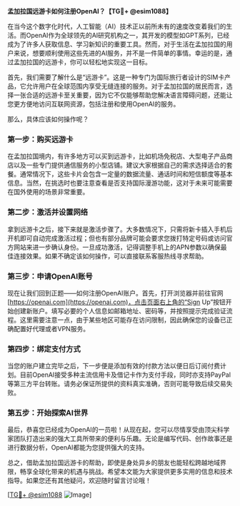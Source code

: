 **孟加拉国远游卡如何注册OpenAI？【TG💪+ @esim1088】**

在当今这个数字化时代，人工智能（AI）技术正以前所未有的速度改变着我们的生活。而OpenAI作为全球领先的AI研究机构之一，其开发的模型如GPT系列，已经成为了许多人获取信息、学习新知识的重要工具。然而，对于生活在孟加拉国的用户来说，想要顺利使用这些先进的AI服务，并不是一件简单的事情。幸运的是，通过孟加拉国的远游卡，你可以轻松地实现这一目标。

首先，我们需要了解什么是“远游卡”。这是一种专门为国际旅行者设计的SIM卡产品，它允许用户在全球范围内享受无缝连接的服务。对于孟加拉国的居民而言，选择一张合适的远游卡至关重要，因为它不仅能够帮助您解决语言障碍问题，还能让您更方便地访问互联网资源，包括注册和使用OpenAI的服务。

那么，具体应该如何操作呢？

### 第一步：购买远游卡

在孟加拉国境内，有许多地方可以买到远游卡，比如机场免税店、大型电子产品商店以及一些专门提供通信服务的小型店铺。建议大家根据自己的需求选择适合的套餐。通常情况下，这些卡片会包含一定量的数据流量、通话时间和短信额度等基本信息。当然，在挑选时也要注意查看是否支持国际漫游功能，这对于未来可能需要在国外使用的场景非常重要。

### 第二步：激活并设置网络

拿到远游卡之后，接下来就是激活步骤了。大多数情况下，只需将新卡插入手机后开机即可自动完成激活过程；但也有部分品牌可能会要求您拨打特定号码或访问官方网站来进一步确认身份。一旦成功激活，记得调整手机上的APN参数以确保最佳连接效果。如果不确定该如何操作，可以直接联系客服热线寻求帮助。

### 第三步：申请OpenAI账号

现在让我们回到正题——如何注册OpenAI账户。首先，打开浏览器并前往官网[https://openai.com](https://openai.com)，点击页面右上角的“Sign Up”按钮开始创建新账户。填写必要的个人信息如邮箱地址、密码等，并按照提示完成验证流程。这里需要注意一点，由于某些地区可能存在访问限制，因此确保您的设备已正确配置好代理或者VPN服务。

### 第四步：绑定支付方式

当您的账户建立完毕之后，下一步便是添加有效的付款方法以便日后订阅付费计划。目前OpenAI接受多种主流信用卡及借记卡作为支付手段，同时亦支持PayPal等第三方平台转账。请务必保证所提供的资料真实准确，否则可能导致后续交易失败。

### 第五步：开始探索AI世界

最后，恭喜您已经成为OpenAI的一员啦！从现在起，您可以尽情享受由顶尖科学家团队打造出来的强大工具所带来的便利与乐趣。无论是编写代码、创作故事还是进行数据分析，OpenAI都能为您提供强大的支持。

总之，借助孟加拉国远游卡的帮助，即使是身处异乡的朋友也能轻松跨越地域界限，畅享全球化带来的机遇与挑战。希望本文能为大家提供更多实用的信息和技术指导。如果您还有其他疑问，欢迎随时留言讨论哦！

[[TG💪+ @esim1088](https://t.me/s/esim1088) ![Image](https://i.postimg.cc/4NQfJmqS/Snipaste-2025-05-13-00-14-12.png)]